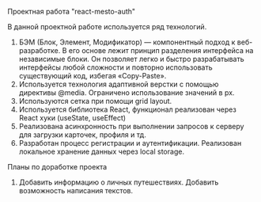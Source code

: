 Проектная работа "react-mesto-auth"


В данной проектной работе используется ряд технологий. 
1. БЭМ (Блок, Элемент, Модификатор) — компонентный подход к веб-разработке. В его основе лежит принцип разделения интерфейса на независимые блоки. Он позволяет легко и быстро разрабатывать интерфейсы любой сложности и повторно использовать существующий код, избегая «Copy-Paste».
2. Используется технология адаптивной верстки с помощью директивы @media. Ограничено использование значений в px.
3. Используются сетка при помощи grid layout.
4. Используется библиотека React, функционал реализован через React хуки (useState, useEffect)
5. Реализована асинхронность при выполнении запросов к серверу для загрузки карточек, профиля и тд. 
6. Разработан процесс регистрации и аутентификации. Реализован локальное хранение данных через local storage.

Планы по доработке проекта
1. Добавить информацию о личных путешествиях. Добавить возможность написания текстов.